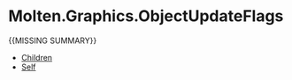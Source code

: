 ﻿  
# Molten.Graphics.ObjectUpdateFlags
{{MISSING SUMMARY}}
  
*  [Children](docs/Molten.Engine/Molten/Graphics/ObjectUpdateFlags/Children.md)  
*  [Self](docs/Molten.Engine/Molten/Graphics/ObjectUpdateFlags/Self.md)